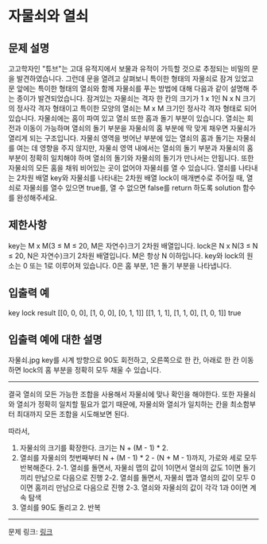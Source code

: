 # 자물쇠와 열쇠
## 문제 설명

고고학자인 "튜브"는 고대 유적지에서 보물과 유적이 가득할 것으로 추정되는 비밀의 문을 발견하였습니다. 그런데 문을 열려고 살펴보니 특이한 형태의 자물쇠로 잠겨 있었고 문 앞에는 특이한 형태의 열쇠와 함께 자물쇠를 푸는 방법에 대해 다음과 같이 설명해 주는 종이가 발견되었습니다.
잠겨있는 자물쇠는 격자 한 칸의 크기가 1 x 1인 N x N 크기의 정사각 격자 형태이고 특이한 모양의 열쇠는 M x M 크기인 정사각 격자 형태로 되어 있습니다.
자물쇠에는 홈이 파여 있고 열쇠 또한 홈과 돌기 부분이 있습니다. 열쇠는 회전과 이동이 가능하며 열쇠의 돌기 부분을 자물쇠의 홈 부분에 딱 맞게 채우면 자물쇠가 열리게 되는 구조입니다. 자물쇠 영역을 벗어난 부분에 있는 열쇠의 홈과 돌기는 자물쇠를 여는 데 영향을 주지 않지만, 자물쇠 영역 내에서는 열쇠의 돌기 부분과 자물쇠의 홈 부분이 정확히 일치해야 하며 열쇠의 돌기와 자물쇠의 돌기가 만나서는 안됩니다. 또한 자물쇠의 모든 홈을 채워 비어있는 곳이 없어야 자물쇠를 열 수 있습니다.
열쇠를 나타내는 2차원 배열 key와 자물쇠를 나타내는 2차원 배열 lock이 매개변수로 주어질 때, 열쇠로 자물쇠를 열수 있으면 true를, 열 수 없으면 false를 return 하도록 solution 함수를 완성해주세요.
## 제한사항
key는 M x M(3 ≤ M ≤ 20, M은 자연수)크기 2차원 배열입니다.
lock은 N x N(3 ≤ N ≤ 20, N은 자연수)크기 2차원 배열입니다.
M은 항상 N 이하입니다.
key와 lock의 원소는 0 또는 1로 이루어져 있습니다.
0은 홈 부분, 1은 돌기 부분을 나타냅니다.
## 입출력 예
key	lock	result
[[0, 0, 0], [1, 0, 0], [0, 1, 1]]	[[1, 1, 1], [1, 1, 0], [1, 0, 1]]	true
## 입출력 예에 대한 설명
자물쇠.jpg
key를 시계 방향으로 90도 회전하고, 오른쪽으로 한 칸, 아래로 한 칸 이동하면 lock의 홈 부분을 정확히 모두 채울 수 있습니다.

***

결국 열쇠의 모든 가능한 조합을 사용해서 자물쇠에 맞나 확인을 해야한다. 또한 자물쇠와 열쇠가 정확히 일치할 필요가 없기 때문에, 자물쇠와 열쇠가 일치하는 칸을 최소함부터 최대까지 모든 조합을 시도해보면 된다.

따라서,
1. 자물쇠의 크기를 확장한다. 크기는 N + (M - 1) * 2.
2. 열쇠를 자물쇠의 첫번째부터 N + (M - 1) * 2 - (N + M - 1)까지, 가로와 세로 모두 반복해준다.
2-1. 열쇠를 돌면서, 자물쇠 맵의 값이 1이면서 열쇠의 값도 1이면 돌기끼리 만남으로 다음으로 진행
2-2. 열쇠를 돌면서, 자물쇠 맵과 열쇠의 값이 모두 0이면 홈끼리 만남으로 다음으로 진행
2-3. 열쇠와 자물쇠의 값이 각각 1과 0이면 계속 탐색
3. 열쇠를 90도 돌리고 2. 반복

***
문제 링크: [링크](https://school.programmers.co.kr/learn/courses/30/lessons/60059)
